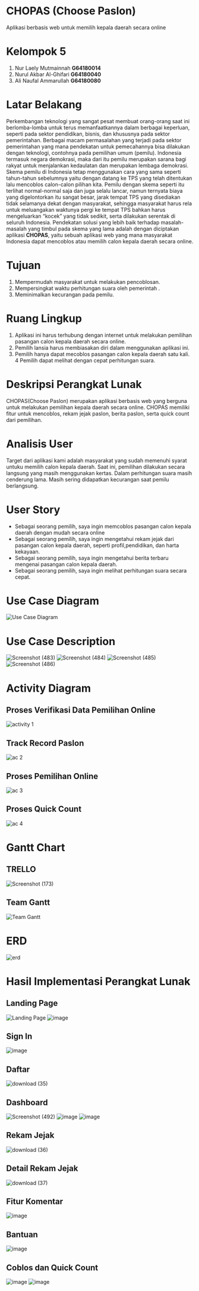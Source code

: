 # CHOPAS (Choose Paslon)
Aplikasi berbasis web untuk memilih kepala daerah secara online
# Kelompok 5
  1. Nur Laely Mutmainnah   **G64180014**
  2. Nurul Akbar Al-Ghifari **G64180040**
  3. Ali Naufal Ammarullah    **G64180080**
# Latar Belakang
Perkembangan teknologi yang sangat pesat membuat orang-orang saat ini berlomba-lomba untuk terus memanfaatkannya dalam berbagai keperluan, seperti pada sektor pendidikan, bisnis, dan khususnya pada sektor pemerintahan. Berbagai macam permasalahan yang terjadi pada sektor pemerintahan yang mana pendekatan untuk pemecahannya bisa dilakukan dengan teknologi, contohnya pada pemilihan umum (pemilu). Indonesia termasuk negara demokrasi, maka dari itu pemilu merupakan sarana bagi rakyat untuk menjalankan kedaulatan dan merupakan lembaga demokrasi. Skema pemilu di Indonesia tetap menggunakan cara yang sama seperti tahun-tahun sebelumnya yaitu dengan datang ke TPS yang telah ditentukan lalu mencoblos calon-calon pilihan kita. Pemilu dengan skema seperti itu terlihat normal-normal saja dan juga selalu lancar, namun ternyata biaya yang digelontorkan itu sangat besar, jarak tempat TPS yang disediakan tidak selamanya dekat dengan masyarakat, sehingga masyarakat harus rela untuk meluangakan waktunya pergi ke tempat TPS bahkan harus mengeluarkan “kocek” yang tidak sedikit, serta dilakukan serentak di seluruh Indonesia. Pendekatan solusi yang lebih baik terhadap masalah-masalah yang timbul pada skema yang lama adalah dengan diciptakan aplikasi **CHOPAS**, yaitu sebuah aplikasi web yang mana masyarakat Indonesia dapat mencoblos atau memilih calon kepala daerah secara online.
# Tujuan
1.	Mempermudah masyarakat untuk melakukan pencoblosan.
2.	Mempersingkat waktu perhitungan suara oleh pemerintah .
3.	Meminimalkan kecurangan pada pemilu.
# Ruang Lingkup
1. Aplikasi ini harus terhubung dengan internet untuk melakukan pemilihan pasangan calon kepala daerah secara online.
2. Pemilih lansia harus membiasakan diri dalam menggunakan aplikasi ini.
3. Pemilih hanya dapat mecoblos pasangan calon kepala daerah satu kali. 
4  Pemilih dapat melihat dengan cepat perhitungan suara.
# Deskripsi Perangkat Lunak
CHOPAS(Choose Paslon) merupakan aplikasi berbasis web yang berguna untuk melakukan  pemilihan kepala daerah secara online. CHOPAS memiliki fitur untuk mencoblos, rekam jejak paslon, berita paslon, serta quick count dari pemilihan.
# Analisis User
Target dari aplikasi kami adalah masyarakat yang sudah memenuhi syarat untuku memilih calon kepala daerah. Saat ini, pemilihan dilakukan secara langsung yang masih menggunakan kertas. Dalam perhitungan suara masih cenderung lama. Masih sering didapatkan kecurangan saat pemilu berlangsung.
# User Story
- Sebagai seorang pemilih, saya ingin memcoblos pasangan calon kepala daerah dengan mudah secara online
- Sebagai seorang pemilih, saya ingin mengetahui rekam jejak dari pasangan calon kepala daerah, seperti profil,pendidikan, dan harta kekayaan.
- Sebagai seorang pemilih, saya ingin mengetahui berita terbaru mengenai pasangan calon kepala daerah.
- Sebagai seorang pemilih, saya ingin melihat perhitungan suara secara cepat.


# Use Case Diagram
![Use Case Diagram](https://user-images.githubusercontent.com/48080443/82125479-644d4a00-97d0-11ea-8b75-72dba25ca488.png)

# Use Case Description 
![Screenshot (483)](https://user-images.githubusercontent.com/48080443/82151608-7984b000-9886-11ea-8469-2e659314468b.png)
![Screenshot (484)](https://user-images.githubusercontent.com/48080443/82151625-97521500-9886-11ea-936a-a959055f0c3c.png)
![Screenshot (485)](https://user-images.githubusercontent.com/48080443/82151664-bf417880-9886-11ea-8a4b-7e9bc9ca5cf4.png)
![Screenshot (486)](https://user-images.githubusercontent.com/48080443/82151672-ca94a400-9886-11ea-9f2e-75f613990f49.png)

# Activity Diagram
## Proses Verifikasi Data Pemilihan Online
![activity 1](https://user-images.githubusercontent.com/48080443/82125507-9068cb00-97d0-11ea-93af-d71289af0638.jpg)
## Track Record Paslon
![ac 2](https://user-images.githubusercontent.com/48080443/82125512-9ced2380-97d0-11ea-94fe-487e139237f1.jpg)
## Proses Pemilihan Online
![ac 3](https://user-images.githubusercontent.com/48080443/82125529-b42c1100-97d0-11ea-978f-82621b70f174.jpg)
## Proses Quick Count
![ac 4](https://user-images.githubusercontent.com/48080443/82125531-b7bf9800-97d0-11ea-900a-e681d8887cc2.jpg)

# Gantt Chart
## TRELLO
![Screenshot (173)](https://user-images.githubusercontent.com/48743817/82397322-676b6300-9a7a-11ea-8c51-5f341c338b8d.png)
## Team Gantt
![Team Gantt](https://user-images.githubusercontent.com/48080443/82117761-a492d500-979c-11ea-90e3-e7c698111b1e.png)
# ERD
![erd](https://user-images.githubusercontent.com/48080443/82125449-3536d880-97d0-11ea-906e-0b44fa480a64.png)
# Hasil Implementasi Perangkat Lunak
## Landing Page
![Landing Page](https://user-images.githubusercontent.com/48080443/82151772-835ae300-9887-11ea-896b-208a208a6d78.png)
![image](https://user-images.githubusercontent.com/48080443/82151783-91a8ff00-9887-11ea-9664-ddd81893d42f.png)
## Sign In
![image](https://user-images.githubusercontent.com/48080443/82151837-d2a11380-9887-11ea-9e7a-bc5d645f89e0.png)
## Daftar
![download (35)](https://user-images.githubusercontent.com/48080443/82151872-02501b80-9888-11ea-8df8-45f1606d0a86.png)
## Dashboard
![Screenshot (492)](https://user-images.githubusercontent.com/48080443/82151923-5529d300-9888-11ea-8774-bc3ca9536b1c.png)
![image](https://user-images.githubusercontent.com/48080443/82151942-77bbec00-9888-11ea-84a0-327ee60f21f1.png)
![image](https://user-images.githubusercontent.com/48080443/82151956-84d8db00-9888-11ea-8a4b-e8f72a500a9a.png)
## Rekam Jejak
![download (36)](https://user-images.githubusercontent.com/48080443/82151979-a20da980-9888-11ea-8089-62a6ff4ee4c5.png)
## Detail Rekam Jejak
![download (37)](https://user-images.githubusercontent.com/48080443/82151999-c4072c00-9888-11ea-9fac-9679c796080f.png)
## Fitur Komentar
![image](https://user-images.githubusercontent.com/48080443/82152027-e7ca7200-9888-11ea-95ed-122505debb50.png)
## Bantuan
![image](https://user-images.githubusercontent.com/48080443/82152056-0597d700-9889-11ea-9beb-c408e3d713fb.png)
## Coblos dan Quick Count
![image](https://user-images.githubusercontent.com/48080443/82152167-adada000-9889-11ea-84e7-a59cf1d51d29.png)
![image](https://user-images.githubusercontent.com/48080443/82152155-9c649380-9889-11ea-84e2-e2996ea99734.png)
